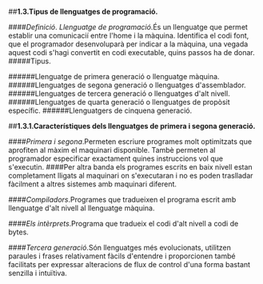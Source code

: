 ##**1.3.Tipus de llenguatges de programació.**

####*Definició*. *Llenguatge de programació*.És un llenguatge que permet establir una comunicacií entre l'home i la màquina. Identifica el codi font, que el programador desenvoluparà per indicar a la màquina, una vegada aquest codi s'hagi convertit en codi executable, quins passos ha de donar.
#####Tipus.

######Llenguatge de primera generació o llenguatge màquina.
######Llenguatges de segona generació o llenguatges d'assemblador.
######Llenguatges de tercera generació o llenguatges d'alt nivell.
######Llenguatges de quarta generació o llenguatges de propòsit específic.
######Llenguatgers de cinquena generació.

##**1.3.1.Característiques dels llenguatges de primera i segona generació.**

####*Primera i segona*.Permeten escriure programes molt optimitzats que aprofiten al màxim el maquinari disponible. Tambè permeten al programador especificar exactament quines instruccions vol que s'executin.
####Per altra banda els programes escrits en baix nivell estan completament lligats al maquinari on s'executaran i no es poden traslladar fàcilment a altres sistemes amb maquinari diferent.

####*Compiladors*.Programes que tradueixen el programa escrit amb llenguatge d'alt nivell al llenguatge màquina.

####*Els intèrprets*.Programa que tradueix el codi d'alt nivell a codi de bytes.

####*Tercera generació*.Són llenguatges més evolucionats, utilitzen paraules i frases relativament fàcils d'entendre i proporcionen també facilitats per expressar alteracions de flux de control d'una forma bastant senzilla i intuïtiva.
